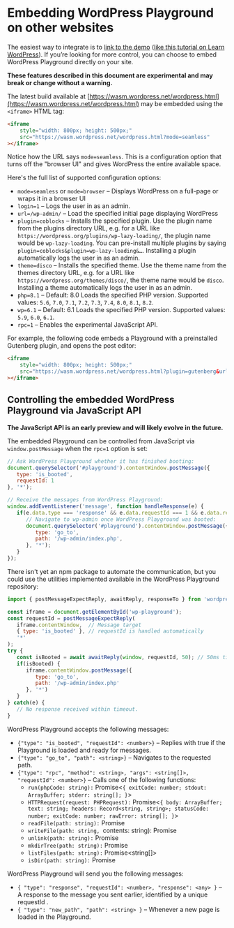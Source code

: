 # Embedding WordPress Playground on other websites

The easiest way to integrate is to [link to the demo](https://developer.wordpress.org/playground/demo/) ([like this tutorial on Learn WordPress](https://learn.wordpress.org/tutorial/the-key-to-locking-blocks/)). If you’re looking for more control, you can choose to embed WordPress Playground directly on your site.

**These features described in this document are experimental and may break or change without a warning.**

The latest build available at [https://wasm.wordpress.net/wordpress.html](https://wasm.wordpress.net/wordpress.html) may be embedded using the `<iframe>` HTML tag:

```html
<iframe
    style="width: 800px; height: 500px;"
    src="https://wasm.wordpress.net/wordpress.html?mode=seamless"
></iframe>
```

Notice how the URL says `mode=seamless`. This is a configuration option that turns off the "browser UI" and gives WordPress the entire available space.

Here's the full list of supported configuration options:

* `mode=seamless` or `mode=browser` – Displays WordPress on a full-page or wraps it in a browser UI
* `login=1` – Logs the user in as an admin.
* `url=/wp-admin/` – Load the specified initial page displaying WordPress
* `plugin=coblocks` – Installs the specified plugin. Use the plugin name from the plugins directory URL, e.g. for a URL like `https://wordpress.org/plugins/wp-lazy-loading/`, the plugin name would be `wp-lazy-loading`. You can pre-install multiple plugins by saying `plugin=coblocks&plugin=wp-lazy-loading&…`. Installing a plugin automatically logs the user in as an admin.
* `theme=disco` – Installs the specified theme. Use the theme name from the themes directory URL, e.g. for a URL like `https://wordpress.org/themes/disco/`, the theme name would be `disco`. Installing a theme automatically logs the user in as an admin.
* `php=8.1` – Default: 8.0 Loads the specified PHP version. Supported values: `5.6`, `7.0`, `7.1`, `7.2`, `7.3`, `7.4`, `8.0`, `8.1`, `8.2`.
* `wp=6.1` – Default: 6.1 Loads the specified PHP version. Supported values: `5.9`, `6.0`, `6.1`.
* `rpc=1` – Enables the experimental JavaScript API.

For example, the following code embeds a Playground with a preinstalled Gutenberg plugin, and opens the post editor:

```html
<iframe
    style="width: 800px; height: 500px;"
    src="https://wasm.wordpress.net/wordpress.html?plugin=gutenberg&url=/wp-admin/post-new.php&mode=seamless"
></iframe>
```

## Controlling the embedded WordPress Playground via JavaScript API

**The JavaScript API is an early preview and will likely evolve in the future.**

The embedded Playground can be controlled from JavaScript via `window.postMessage` when the `rpc=1` option is set:

```js
// Ask WordPress Playground whether it has finished booting:
document.querySelector('#playground').contentWindow.postMessage({
   type: 'is_booted',
   requestId: 1
}, '*');

// Receive the messages from WordPress Playground:
window.addEventListener('message', function handleResponse(e) {
   if(e.data.type === 'response' && e.data.requestId === 1 && e.data.response === true) {
      // Navigate to wp-admin once WordPress Playground was booted:
      document.querySelector('#playground').contentWindow.postMessage({
         type: 'go_to',
         path: '/wp-admin/index.php',
      }, '*');
   }
});
```

There isn't yet an npm package to automate the communication, but you could use the utilities implemented available in the WordPress Playground repository:

```js
import { postMessageExpectReply, awaitReply, responseTo } from 'wordpress-playground/src/php-wasm-browser';

const iframe = document.getElementById('wp-playground');
const requestId = postMessageExpectReply(
   iframe.contentWindow,  // Message target
   { type: 'is_booted' }, // requestId is handled automatically
   '*'
);
try {
   const isBooted = await awaitReply(window, requestId, 50); // 50ms timeout
   if(isBooted) {
      iframe.contentWindow.postMessage({
         type: 'go_to',
         path: '/wp-admin/index.php'
      }, '*')
   }
} catch(e) {
   // No response received within timeout.
}
```

WordPress Playground accepts the following messages:

* `{"type": "is_booted", "requestId": <number>}` – Replies with true if the Playground is loaded and ready for messages.
* `{"type": "go_to", "path": <string>}` – Navigates to the requested path.
* `{"type": "rpc", "method": <string>, "args": <string[]>, "requestId": <number>}` – Calls one of the following functions:
  * `run(phpCode: string):` Promise<`{ exitCode: number; stdout: ArrayBuffer; stderr: string[]; }`>
  * `HTTPRequest(request: PHPRequest):` Promise<`{ body: ArrayBuffer; text: string; headers: Record<string, string>; statusCode: number; exitCode: number; rawError: string[]; }`>
  * `readFile(path: string):` Promise<string>
  * `writeFile(path: string, `contents: string): Promise<void>
  * `unlink(path: string):` Promise<void>
  * `mkdirTree(path: string):` Promise<void>
  * `listFiles(path: string):` Promise<string[]>
  * `isDir(path: string):` Promise<boolean>

WordPress Playground will send you the following messages:

* `{ "type": "response", "requestId": <number>, "response": <any> }` – A response to the message you sent earlier, identified by a unique requestId .
* `{ "type": "new_path", "path": <string> }` – Whenever a new page is loaded in the Playground.
